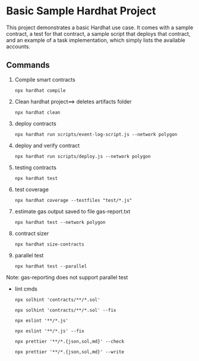 # Basic Sample Hardhat Project

This project demonstrates a basic Hardhat use case. It comes with a sample contract, a test for that contract, a sample script that deploys that contract, and an example of a task implementation, which simply lists the available accounts.


## Commands

1. Compile smart contracts

    `npx hardhat compile`

2. Clean hardhat project==> deletes artifacts folder

    `npx hardhat clean `

3. deploy contracts

    `npx hardhat run scripts/event-log-script.js --network polygon`

4. deploy and verify contract 

    `npx hardhat run scripts/deploy.js --network polygon`

5. testing contracts

    `npx hardhat test`

6. test coverage

    `npx hardhat coverage --testfiles "test/*.js"`

7. estimate gas output saved to file gas-report.txt

    `npx hardhat test --network polygon`

8. contract sizer

    `npx hardhat size-contracts`

9. parallel test

    `npx hardhat test --parallel`

Note: gas-reporting does not support parallel test



- lint cmds

    `npx solhint 'contracts/**/*.sol' `

    `npx solhint 'contracts/**/*.sol' --fix`

    `npx eslint '**/*.js'`

    `npx eslint '**/*.js' --fix`

    `npx prettier '**/*.{json,sol,md}' --check`

    `npx prettier '**/*.{json,sol,md}' --write`


